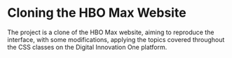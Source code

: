 # Cloning the HBO Max Website
The project is a clone of the HBO Max website, aiming to reproduce the interface, with some modifications, applying the topics covered throughout the CSS classes on the Digital Innovation One platform.
